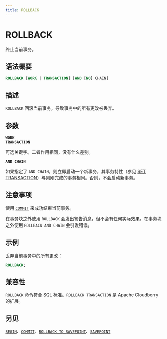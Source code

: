 ```yaml
---
title: ROLLBACK
---
```


# ROLLBACK

终止当前事务。

## 语法概要

```sql
ROLLBACK [WORK | TRANSACTION] [AND [NO] CHAIN]
```

## 描述

`ROLLBACK` 回滚当前事务，导致事务中的所有更改被丢弃。

## 参数

**`WORK`**<br />
**`TRANSACTION`**

可选关键字。二者作用相同，没有什么差别。

**`AND CHAIN`**

如果指定了 `AND CHAIN`，则立即启动一个新事务，其事务特性（参见 [SET TRANSACTION](/i18n/zh/docusaurus-plugin-content-docs/current/sql-stmts/set-transaction.md)）与刚刚完成的事务相同。否则，不会启动新事务。

## 注意事项

使用 [`COMMIT`](https://github.com/cloudberrydb/cloudberrydb-site/blob/cbdb-doc-validation/docs/sql-stmts/commit.md) 来成功结束当前事务。

在事务块之外使用 `ROLLBACK` 会发出警告消息，但不会有任何实际效果。在事务块之外使用 `ROLLBACK AND CHAIN` 会引发错误。

## 示例

丢弃当前事务中的所有更改：

```sql
ROLLBACK;
```

## 兼容性

`ROLLBACK` 命令符合 SQL 标准。`ROLLBACK TRANSACTION` 是 Apache Cloudberry 的扩展。

## 另见

[`BEGIN`](https://github.com/cloudberrydb/cloudberrydb-site/blob/cbdb-doc-validation/docs/sql-stmts/begin.md)、[`COMMIT`](https://github.com/cloudberrydb/cloudberrydb-site/blob/cbdb-doc-validation/docs/sql-stmts/commit.md)、[`ROLLBACK TO SAVEPOINT`](/i18n/zh/docusaurus-plugin-content-docs/current/sql-stmts/rollback-to-savepoint.md)、[`SAVEPOINT`](/i18n/zh/docusaurus-plugin-content-docs/current/sql-stmts/savepoint.md)
